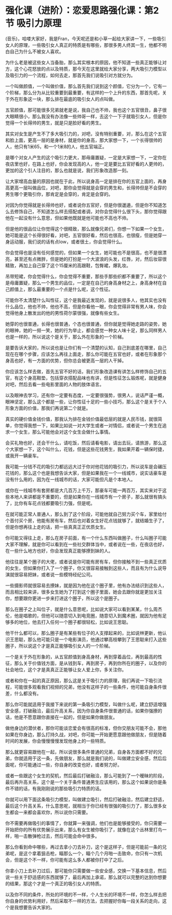# 强化课（进阶）：恋爱思路强化课：第2节 吸引力原理

(音乐)，哈喽大家好，我是Fran，今天呢还是和小草一起给大家讲一下，一些吸引女人的原理，一些吸引女人真正的特质是有哪些，那很多男人终其一生，他都不明白自己为什么不被女人喜欢。

为什么老是被这些女人当备胎，那么其实根本的原因，他不知道一些真正能够让对方，这个心花怒放的点以及特质，那今天在这里就给大家分享，两大吸引力模型以及吸引力的一个流程，如何去走，那首先我们说吸引对方就分为。

一个叫做颜值，一个叫做价值，那么首先我们说到这个颜值，它分为一个，它有一个阶梯，那么分为从比较重要到最重要，有这样的一个上升的东西，那首先呢，关于外在形象这一块，那么排在最底的吸引女人的点叫做。

五官颜值，那可能很多兄弟就老是说，我自己也不帅，我也这个五官很丑，鼻子很大眼睛很小，那么我没有办法像一些帅哥一样，去这个一下子就吸引女人，但是你觉得一个长得帅的男生，就是只是脸好看的男生。

其实对女生是产生不了多大吸引力的，对吧，没有特别重要，对，那么在这个五官和脸上面，更高一层的是身材，就是你的身高，那大家想一下，一个长得很帅的人，他只有1米65，和一个1米8的人，他五官端正。

是哪个对女人产生的这个吸引力更大，那毋庸置疑，一定是大家想一下，一定你在夜店里也好，在路上也好，你会发现高的人，他一定是要比五官好看的人更帅的，更加的这个引人注目的，那么也就是说，我们形象改造那一刻。

让大家增高血量的原因也就在于此，所以说身高一定是排在你的五官上面的，再身高更高一层叫做品位，对吧，那你会觉得就是会穿的男生和，长得帅但是不会穿的男生哪个更吸引你，那肯定是会穿的，肯定是会穿的。

对因为你觉得就是长得帅也好，或者说你五官好，但是你很邋遢，但是你不知道怎么去修饰自己，不知道怎么样去搭配或者调，对你会觉得什么很下头，那你觉得跟他在一起没有什么意思，但如果他既就是他可能也不高也不帅。

但是他的很品位让你觉得这个很精致，那么就像兄弟们，你想一下如果一个女生，她可能是这个长得很好看，对吧，五官很好看，然后也很高，也很瘦，但是她穿一身运动服，我们说的话有点low，或者很土，你会觉得什么。

你会觉得也是没有任何感觉的，但如果一个女生，她可能也不是很高，也不是很漂亮，甚至还有点微胖，但是她的打扮是一个大波浪的头发，红唇，对，然后妆容很精致，再加上自己穿了这个15厘米的高跟鞋，包臀裙，爆乳妆。

吊带短裙，你会觉得什么，你会觉得不重要，那些手那些织都不重要了，所以这个是毋庸置疑，那么一个男生的品位，一定是在自己的身高身材之上，身高身材在自己颜值上，那么最重要的一个点是什么呢，这个性征。

可能你不太清楚什么叫性征，这个是我最近发现的，就是说很多人，他其实也没有什么品位，他也不帅，他也不高，但是你看他一眼，你会觉得非常有男人味，你会觉得他身上散发出的他的男性荷尔蒙很强，就像有些女生。

她穿的也很普通，长得也很普通，个态也很普通，但你就是觉得她走路的姿势，她的眼神，她的一频一笑，她的行为举止，都会感觉一种女人味十足，那么同样男人也是一样的，所以说这个是关于，那么外在形象的一个阶梯。

是要告诉大家的，所以说也是让你们有一个清楚的认知，自己到底差在哪里，自己现在在哪个步骤，应该怎么再往上面走，那么你可能在五官也好，或者在形象那个身高也好，有一方面的优势，但你总会被更高一层的人干掉。

你应该怎么样去做，首先五官不好的话，我们形象改造课有讲怎么样修饰自己的五官，有这个身高鞋垫，包括穿衣搭配品味也有讲，但是性征怎么锻炼呢，就是健身对吧，然后去看一些电影里面的人物的肢体语言。

以及眼神去学习，还有你一定要有态度，一定要很强势，很男人，说话严谨一概，眼神坚定，那么这个都是一些，让你性征十足的一些小技巧，那么这个是关于个人形象方面的价值，那我们再说第二个就是。

真实的硬价值金钱价值，那我认为排在金钱价值最低层的就是人民币钱，就很简单，你觉得我想一下，如果比如说一对大学生或者一对情侣，或者说一个男生在追求一个女生，那么可能他会对这个女生会做什么事情。

会买礼物也好，还会干什么，请吃饭，然后请看电影，请出去玩，请旅游，那么这个大家想一下，这个叫什么，花钱，但是这些花钱男生，我如果开着一辆保时捷，或我开一辆豪车。

我可能一分钱不花的吸引力都远远大过于你对他花钱的吸引力，所以说车是会碾压花钱的，那么这个也是我想告诉大家，但是如果我在一个一线城市，说实话豪车是没有什么用的，因为在一线城市的话，大家可能但凡是个本地人。

或你在一线城市有套房都是大几百万上千万，那豪车可能一两百万，其实来对于这些本地人来讲都是不重要的，但是如果你在一线城市有一个房子，那么就很有搞头了，比你有车花点钱都要吸引力强，但是呢。

在就可能正常人普通人，那么到了这个阶段，可能他就自己努力买个车，家里给付个首付买个房，他能有房有车，然后也对着女生好花点钱就够了，就结婚生子了，但是你想再往上走的话，把一些真真正正优质女生。

你可能又得往上走，那么在房子前面，有一个什么东西叫做圈子，什么叫圈子可能大家不理解，就是你可以看到在一些社交群体当中，或者说在一些，在夜店也好，在一些什么地方也好，你会发现真正能够撩到妹的人。

他往往是某个圈子的大佬，或者说是你可能有房有车，但你接触不到一些真正优质的女生，但如果你打入了一个圈子，你又很容易接触到这些人，而且有为什么说导演就很容易把妹，或者说一些模特经纪公司。

一些摄影师就很容易去撩妹，就是因为他在这个圈子里，他有办法结识到这些人，而且相比较来讲，很多女生她为了打到这个圈子里面，她会去跟你就是更加关注你，想要跟你更进一步来打进这个圈子，所以这个是圈子。

那么在圈子之上叫位子，就是什么意思呢，比如说大家可以看到某某，什么周杰伦，他是唱歌的，但他可以随意切入到电竞圈，随意切入到魔术圈，就因为他有足够多的地位，他去打入任何一个圈子都很轻松，比如说王思聪。

他干什么都可以，那么圈子是有某些有位子的人支撑起来的，比如说林更新，他认识王思聪，那么他可能只是一个电影演员，他通过攀高枝攀到了王思聪来打入这些圈子，所以说这个才是真正能够吸引女人的一个阶梯。

一个是关于外在形象的，从五官颜值到身高身材，再到穿着品位，再到最高的性征，那么关于价值钱方面，是从钱到车，再到房子，再到你所在的圈子，以及你的社会地位，这个才是真真正正能够让女人爱上你，多关注你。

或者和你在一起的真正原因，那么这是关于吸引力的原理，我们再说一下吸引流程，可能很多观看我们视频的兄弟，他没有这样子的一些条件，他可能自身条件很差，什么都没有。

那么你可能就适用于我接下来说的第一条吸引力模型，叫做什么呢，建立舒适增强安全感，打破融洽，最后升高关系，因为你自身条件很普通的话，如果你强撩的话，他是不愿意跟你直接在一起的，但是如果你做朋友。

做他身边的潜伏者，那你可能谈恋爱会有很高的标准，但你交朋友可能不会，那他如果在你身边，那么打持久战，对吧，你可能一开始更愿意跟他做朋友，但是随着时间的发展，你会慢慢慢慢发现他身上的一些特质。

那么就更容易跟他在一起，所以说很多条件普通的兄弟，自身各方面都不好的兄弟，你就适用于这一条，先做朋友，那么就是我们说的，叫做建立安全感，然后后面呢，你可能通过一些，你自身的改变也好，或者努力好。

或者一些跟这个女生的契机，然后最后打破融洽，那么可能到了一个暧昧的阶段，最后再升高关系，这个是一个关于条件普通男生应该用的，那么这个如果说你是条件不错的话，有我刚刚说的那些吸引力特质的话。

你就可以用下面这条吸引力模型，叫做建立吸引，然后打破融洽，然后建立舒适，最后这个升高关系，什么意思呢，就相当于你已经有很强的吸引力了，那么很多女生都会一来都会喜欢你，所以说你只需要。

你不需要再做吸引的事情了，你就算一来强调，他们也是能够接受的，你只需要一开始把你的所有优势展示出来，那么有女生被你吸引了，就像在这个丛林里打鸟一样，啪一击散弹枪过去，然后可能会命中很多。

那么你看到命中哪些，再过去拿小刀去补刀，这个是这样子，但是可能前一条的兄弟呢，是这个拿着狙击枪，瞄那么一个，瞄个几个月啪一击致命，你只有一次机会，但是这个不一样，你可能有这么多人都被你打中了之后。

你拿小刀上去补刀过后，那可能你只需要做一些安全感，交换一下基本信息，然后说一些关于舒适感的东西就够了，最后再加上承诺，那么就可以完整的达到你想要的结果，那这个才是一个真正的吸引女人的特质。

以及你不同的条件，所处的环境的不一样，个人生长的环境不一样，你怎么样去把你自身的优势利用好，然后采取不一样的方法，去把握好你每一段关系的走向，这个是我想要告诉大家的。


